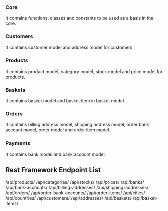 ### Core

It contains functions, classes and constants to be used as a basis in the core.

### Customers

It contains customer model and address model for customers.

### Products

It contains product model, category model, stock model and price model for products.

### Baskets

It contains basket model and basket item in basket model.

### Orders

It contains billing address model, shipping address model, order bank account model, order model and order item model.

### Payments

It contains bank model and bank account model.

## Rest Framework Endpoint List

/api/products/
/api/categories/
/api/stocks/
/api/prices/
/api/banks/
/api/bank-accounts/
/api/billing-addresses/
/api/shipping-addresses/
/api/orders/
/api/order-bank-accounts/
/api/order-items/
/api/cities/
/api/countries/
/api/customers/
/api/addresses/
/api/baskets/
/api/basket-items/